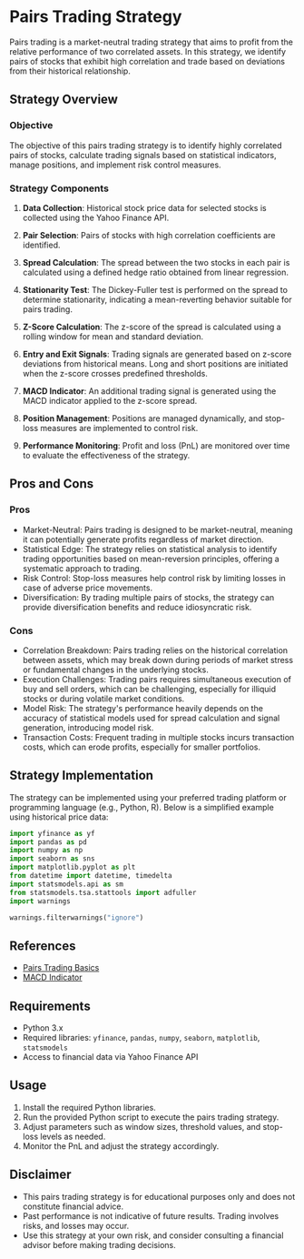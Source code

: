 # Pairs Trading Strategy

Pairs trading is a market-neutral trading strategy that aims to profit from the relative performance of two correlated assets. In this strategy, we identify pairs of stocks that exhibit high correlation and trade based on deviations from their historical relationship.

## Strategy Overview

### Objective

The objective of this pairs trading strategy is to identify highly correlated pairs of stocks, calculate trading signals based on statistical indicators, manage positions, and implement risk control measures.

### Strategy Components

1. **Data Collection**: Historical stock price data for selected stocks is collected using the Yahoo Finance API.

2. **Pair Selection**: Pairs of stocks with high correlation coefficients are identified.

3. **Spread Calculation**: The spread between the two stocks in each pair is calculated using a defined hedge ratio obtained from linear regression.

4. **Stationarity Test**: The Dickey-Fuller test is performed on the spread to determine stationarity, indicating a mean-reverting behavior suitable for pairs trading.

5. **Z-Score Calculation**: The z-score of the spread is calculated using a rolling window for mean and standard deviation.

6. **Entry and Exit Signals**: Trading signals are generated based on z-score deviations from historical means. Long and short positions are initiated when the z-score crosses predefined thresholds.

7. **MACD Indicator**: An additional trading signal is generated using the MACD indicator applied to the z-score spread.

8. **Position Management**: Positions are managed dynamically, and stop-loss measures are implemented to control risk.

9. **Performance Monitoring**: Profit and loss (PnL) are monitored over time to evaluate the effectiveness of the strategy.

## Pros and Cons

### Pros

- Market-Neutral: Pairs trading is designed to be market-neutral, meaning it can potentially generate profits regardless of market direction.
- Statistical Edge: The strategy relies on statistical analysis to identify trading opportunities based on mean-reversion principles, offering a systematic approach to trading.
- Risk Control: Stop-loss measures help control risk by limiting losses in case of adverse price movements.
- Diversification: By trading multiple pairs of stocks, the strategy can provide diversification benefits and reduce idiosyncratic risk.

### Cons

- Correlation Breakdown: Pairs trading relies on the historical correlation between assets, which may break down during periods of market stress or fundamental changes in the underlying stocks.
- Execution Challenges: Trading pairs requires simultaneous execution of buy and sell orders, which can be challenging, especially for illiquid stocks or during volatile market conditions.
- Model Risk: The strategy's performance heavily depends on the accuracy of statistical models used for spread calculation and signal generation, introducing model risk.
- Transaction Costs: Frequent trading in multiple stocks incurs transaction costs, which can erode profits, especially for smaller portfolios.

## Strategy Implementation

The strategy can be implemented using your preferred trading platform or programming language (e.g., Python, R). Below is a simplified example using historical price data:
```python
import yfinance as yf
import pandas as pd
import numpy as np
import seaborn as sns
import matplotlib.pyplot as plt
from datetime import datetime, timedelta
import statsmodels.api as sm
from statsmodels.tsa.stattools import adfuller
import warnings

warnings.filterwarnings("ignore")
```

## References

- [Pairs Trading Basics](https://blog.quantinsti.com/pairs-trading-basics/)
- [MACD Indicator](https://www.investopedia.com/terms/m/macd.asp)

## Requirements

- Python 3.x
- Required libraries: `yfinance`, `pandas`, `numpy`, `seaborn`, `matplotlib`, `statsmodels`
- Access to financial data via Yahoo Finance API

## Usage

1. Install the required Python libraries.
2. Run the provided Python script to execute the pairs trading strategy.
3. Adjust parameters such as window sizes, threshold values, and stop-loss levels as needed.
4. Monitor the PnL and adjust the strategy accordingly.

## Disclaimer

- This pairs trading strategy is for educational purposes only and does not constitute financial advice.
- Past performance is not indicative of future results. Trading involves risks, and losses may occur.
- Use this strategy at your own risk, and consider consulting a financial advisor before making trading decisions.
